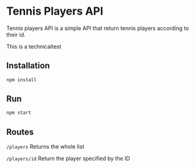 # Tennis Players API

Tennis players API is a simple API that return tennis players according to their id.

This is a technicaltest

## Installation


```bash
npm install
```

## Run

```bash
npm start
```

## Routes

`/players` Returns the whole list

`/players/id` Return the player specified by the ID
